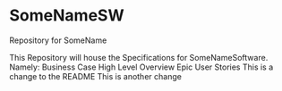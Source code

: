 # SomeNameSW
Repository for SomeName

This Repository will house the Specifications for SomeNameSoftware. Namely:
Business Case
High Level Overview
Epic
User Stories
This is a change to the README
This is another change
